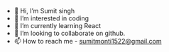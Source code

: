 - 👋 Hi, I’m Sumit singh
- 👀 I’m interested in coding 
- 🌱 I’m currently learning React 
- 💞️ I’m looking to collaborate on github.
- 📫 How to reach me - sumitmonti1522@gmail.com

<!---
sumitmonti1522/sumitmonti1522 is a ✨ special ✨ repository because its `README.md` (this file) appears on your GitHub profile.
You can click the Preview link to take a look at your changes.
--->
